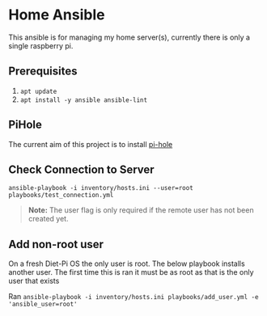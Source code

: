 # Home Ansible

This ansible is for managing my home server(s), currently there is only a single raspberry pi.

## Prerequisites

1. `apt update`
2. `apt install -y ansible ansible-lint`

## PiHole

The current aim of this project is to install [pi-hole](https://pi-hole.net/)

## Check Connection to Server

`ansible-playbook -i inventory/hosts.ini --user=root playbooks/test_connection.yml`

> **Note:** The user flag is only required if the remote user has not been created yet.

## Add non-root user

On a fresh Diet-Pi OS the only user is root.  The below playbook installs another user.
The first time this is ran it must be as root as that is the only user that exists

Ran `ansible-playbook -i inventory/hosts.ini playbooks/add_user.yml -e 'ansible_user=root'`
